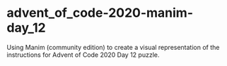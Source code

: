 # advent_of_code-2020-manim-day_12

Using Manim (community edition) to create a visual representation of the instructions for
Advent of Code 2020 Day 12 puzzle.
